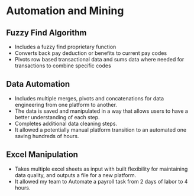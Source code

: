 # Automation and Mining

## Fuzzy Find Algorithm

- Includes a fuzzy find proprietary function
- Converts back pay deduction or benefits to current pay codes 
- Pivots row based transactional data and sums data where needed for transactions to combine specific codes 

## Data Automation 

- Includes multiple merges, pivots and concatenations for data engineering from one platform to another. 
- The data is saved and manipulated in a way that allows users to have a better understanding of each step.
- Completes additional data cleaning steps.
- It allowed a potentially manual platform transition to an automated one saving hundreds of hours.

## Excel Manipulation

- Takes multiple excel sheets as input with built flexibility for maintaining data quality, and outputs a file for a new platform.
- It allowed my team to Automate a payroll task from 2 days of labor to 4 hours. 
